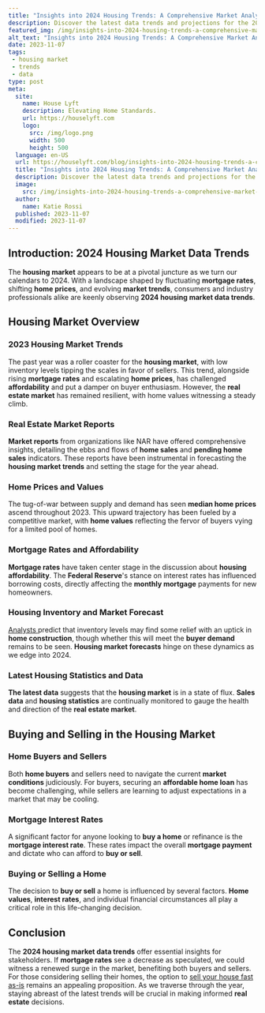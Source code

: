 ```yaml
---
title: "Insights into 2024 Housing Trends: A Comprehensive Market Analysis"
description: Discover the latest data trends and projections for the 2024 housing market. Stay ahead of the game and make informed decisions. Explore now!
featured_img: /img/insights-into-2024-housing-trends-a-comprehensive-market-analysis.webp
alt_text: "Insights into 2024 Housing Trends: A Comprehensive Market Analysis"
date: 2023-11-07
tags:
 - housing market
 - trends
 - data
type: post
meta:
  site:
    name: House Lyft
    description: Elevating Home Standards.
    url: https://houselyft.com
    logo:
      src: /img/logo.png
      width: 500
      height: 500
  language: en-US
  url: https://houselyft.com/blog/insights-into-2024-housing-trends-a-comprehensive-market-analysis
  title: "Insights into 2024 Housing Trends: A Comprehensive Market Analysis"
  description: Discover the latest data trends and projections for the 2024 housing market. Stay ahead of the game and make informed decisions. Explore now!
  image:
    src: /img/insights-into-2024-housing-trends-a-comprehensive-market-analysis.webp
  author:
    name: Katie Rossi
  published: 2023-11-07
  modified: 2023-11-07
---
```


## Introduction: 2024 Housing Market Data Trends

The **housing market** appears to be at a pivotal juncture as we turn our calendars to 2024. With a landscape shaped by fluctuating **mortgage rates**, shifting **home prices**, and evolving **market trends**, consumers and industry professionals alike are keenly observing **2024 housing market data trends**.

## Housing Market Overview

### 2023 Housing Market Trends

The past year was a roller coaster for the **housing market**, with low inventory levels tipping the scales in favor of sellers. This trend, alongside rising **mortgage rates** and escalating **home prices**, has challenged **affordability** and put a damper on buyer enthusiasm. However, the **real estate market** has remained resilient, with home values witnessing a steady climb.

### Real Estate Market Reports

**Market reports** from organizations like NAR have offered comprehensive insights, detailing the ebbs and flows of **home sales** and **pending home sales** indicators. These reports have been instrumental in forecasting the **housing market trends** and setting the stage for the year ahead.

### Home Prices and Values

The tug-of-war between supply and demand has seen **median home prices** ascend throughout 2023. This upward trajectory has been fueled by a competitive market, with **home values** reflecting the fervor of buyers vying for a limited pool of homes.

### Mortgage Rates and Affordability

**Mortgage rates** have taken center stage in the discussion about **housing affordability**. The **Federal Reserve**'s stance on interest rates has influenced borrowing costs, directly affecting the **monthly mortgage** payments for new homeowners.

### Housing Inventory and Market Forecast

[Analysts  ](https://flippinggeorgiahouses.com/blog/insights-into-2024-housing-market-key-data-trends)predict that inventory levels may find some relief with an uptick in **home construction**, though whether this will meet the **buyer demand** remains to be seen. **Housing market forecasts** hinge on these dynamics as we edge into 2024.

### Latest Housing Statistics and Data

**The latest data** suggests that the **housing market** is in a state of flux. **Sales data** and **housing statistics** are continually monitored to gauge the health and direction of the **real estate market**.

## Buying and Selling in the Housing Market

### Home Buyers and Sellers

Both **home buyers** and sellers need to navigate the current **market conditions** judiciously. For buyers, securing an **affordable home loan** has become challenging, while sellers are learning to adjust expectations in a market that may be cooling.

### Mortgage Interest Rates

A significant factor for anyone looking to **buy a home** or refinance is the **mortgage interest rate**. These rates impact the overall **mortgage payment** and dictate who can afford to **buy or sell**.

### Buying or Selling a Home

The decision to **buy or sell** a home is influenced by several factors. **Home values**, **interest rates**, and individual financial circumstances all play a critical role in this life-changing decision.

## Conclusion

The **2024 housing market data trends** offer essential insights for stakeholders. If **mortgage rates** see a decrease as speculated, we could witness a renewed surge in the market, benefiting both buyers and sellers. For those considering selling their homes, the option to [sell your house fast as-is](https://www.wearehomebuyers.com/blog/sell-your-house-fast-as-is/) remains an appealing proposition. As we traverse through the year, staying abreast of the latest trends will be crucial in making informed **real estate** decisions.
